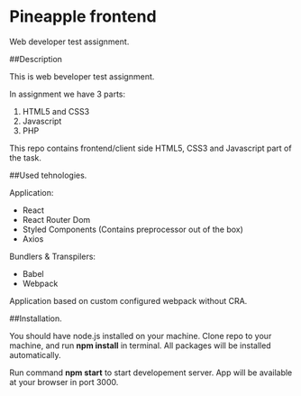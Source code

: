 # Pineapple frontend
Web developer test assignment.

##Description

This is web beveloper test assignment.

In assignment we have 3 parts:

1. HTML5 and CSS3
2. Javascript
3. PHP

This repo contains frontend/client side HTML5, CSS3 and Javascript part of the task.

##Used tehnologies.

Application:
- React 
- React Router Dom 
- Styled Components (Contains preprocessor out of the box)
- Axios

Bundlers & Transpilers:
- Babel
- Webpack

Application based on custom configured webpack without CRA.


##Installation.

You should have node.js installed on your machine.
Clone repo to your machine, and run **npm install** in terminal. 
All packages will be installed automatically.

Run command **npm start** to start developement server. 
App will be available at your browser in port 3000.


